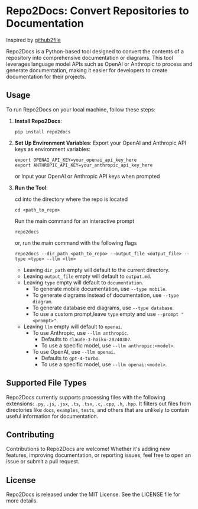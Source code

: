 # Repo2Docs: Convert Repositories to Documentation

Inspired by [github2file](https://github.com/cognitivecomputations/github2file)

Repo2Docs is a Python-based tool designed to convert the contents of a repository into comprehensive documentation or diagrams. This tool leverages language model APIs such as OpenAI or Anthropic to process and generate documentation, making it easier for developers to create documentation for their projects.

## Usage

To run Repo2Docs on your local machine, follow these steps:

1. **Install Repo2Docs**:
   ```
   pip install repo2docs
   ```


2. **Set Up Environment Variables**:
   Export your OpenAI and Anthropic API keys as environment variables:
   ```
   export OPENAI_API_KEY=your_openai_api_key_here
   export ANTHROPIC_API_KEY=your_anthropic_api_key_here
   ```
   or
   Input your OpenAI or Anthropic API keys when prompted


3. **Run the Tool**:

   cd into the directory where the repo is located
   ```
   cd <path_to_repo>
   ```
   Run the main command for an interactive prompt
   ```
   repo2docs
   ```
   or, run the main command with the following flags
   ```
   repo2docs --dir_path <path_to_repo> --output_file <output_file> --type <type> --llm <llm>
   ```

   - Leaving `dir_path` empty will default to the current directory.
   - Leaving `output_file` empty will default to `output.md`.
   - Leaving `type` empty will default to `documentation`.
     - To generate mobile documentation, use `--type mobile`.
     - To generate diagrams instead of documentation, use `--type diagram`.
     - To generate database erd diagrams, use `--type database`.
     - To use a custom prompt,leave `type` empty and use `--prompt "<prompt>"`.
   - Leaving `llm` empty will default to `openai`.
     - To use Anthropic, use `--llm anthropic`.
       - Defaults to `claude-3-haiku-20240307`.
       - To use a specific model, use `--llm anthropic:<model>`.
     - To use OpenAI, use `--llm openai`.
       - Defaults to `gpt-4-turbo`.
       - To use a specific model, use `--llm openai:<model>`.

## Supported File Types

Repo2Docs currently supports processing files with the following extensions: `.py`, `.js`, `.jsx`, `.ts`, `.tsx`, `.c`, `.cpp`, `.h`, `.hpp`. It filters out files from directories like `docs`, `examples`, `tests`, and others that are unlikely to contain useful information for documentation.

## Contributing

Contributions to Repo2Docs are welcome! Whether it's adding new features, improving documentation, or reporting issues, feel free to open an issue or submit a pull request.

## License

Repo2Docs is released under the MIT License. See the LICENSE file for more details.



